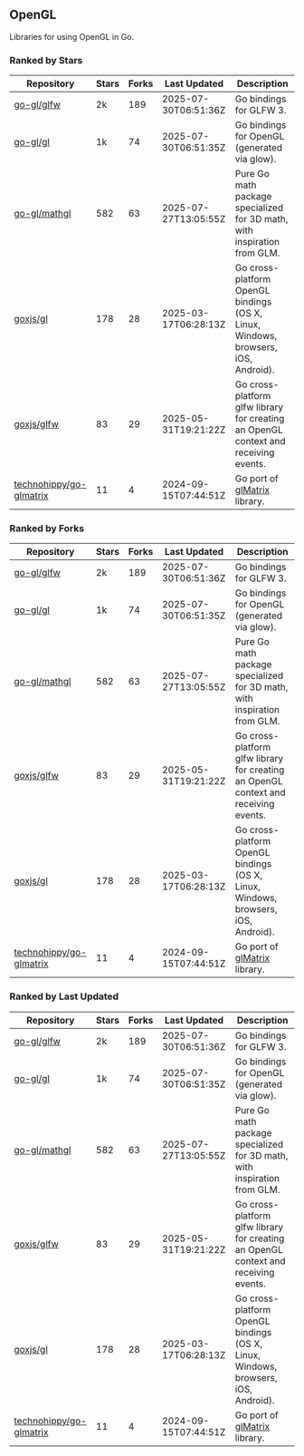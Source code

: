 ## OpenGL

Libraries for using OpenGL in Go.

### Ranked by Stars

| Repository | Stars | Forks | Last Updated | Description | 
|------------|-------|-------|--------------|-------------|
| [go-gl/glfw](https://github.com/go-gl/glfw) | 2k | 189 | 2025-07-30T06:51:36Z |  Go bindings for GLFW 3. |
| [go-gl/gl](https://github.com/go-gl/gl) | 1k | 74 | 2025-07-30T06:51:35Z |  Go bindings for OpenGL (generated via glow). |
| [go-gl/mathgl](https://github.com/go-gl/mathgl) | 582 | 63 | 2025-07-27T13:05:55Z |  Pure Go math package specialized for 3D math, with inspiration from GLM. |
| [goxjs/gl](https://github.com/goxjs/gl) | 178 | 28 | 2025-03-17T06:28:13Z |  Go cross-platform OpenGL bindings (OS X, Linux, Windows, browsers, iOS, Android). |
| [goxjs/glfw](https://github.com/goxjs/glfw) | 83 | 29 | 2025-05-31T19:21:22Z |  Go cross-platform glfw library for creating an OpenGL context and receiving events. |
| [technohippy/go-glmatrix](https://github.com/technohippy/go-glmatrix) | 11 | 4 | 2024-09-15T07:44:51Z |  Go port of [glMatrix](https://glmatrix.net/) library. |

### Ranked by Forks

| Repository | Stars | Forks | Last Updated | Description | 
|------------|-------|-------|--------------|-------------|
| [go-gl/glfw](https://github.com/go-gl/glfw) | 2k | 189 | 2025-07-30T06:51:36Z |  Go bindings for GLFW 3. |
| [go-gl/gl](https://github.com/go-gl/gl) | 1k | 74 | 2025-07-30T06:51:35Z |  Go bindings for OpenGL (generated via glow). |
| [go-gl/mathgl](https://github.com/go-gl/mathgl) | 582 | 63 | 2025-07-27T13:05:55Z |  Pure Go math package specialized for 3D math, with inspiration from GLM. |
| [goxjs/glfw](https://github.com/goxjs/glfw) | 83 | 29 | 2025-05-31T19:21:22Z |  Go cross-platform glfw library for creating an OpenGL context and receiving events. |
| [goxjs/gl](https://github.com/goxjs/gl) | 178 | 28 | 2025-03-17T06:28:13Z |  Go cross-platform OpenGL bindings (OS X, Linux, Windows, browsers, iOS, Android). |
| [technohippy/go-glmatrix](https://github.com/technohippy/go-glmatrix) | 11 | 4 | 2024-09-15T07:44:51Z |  Go port of [glMatrix](https://glmatrix.net/) library. |

### Ranked by Last Updated

| Repository | Stars | Forks | Last Updated | Description | 
|------------|-------|-------|--------------|-------------|
| [go-gl/glfw](https://github.com/go-gl/glfw) | 2k | 189 | 2025-07-30T06:51:36Z |  Go bindings for GLFW 3. |
| [go-gl/gl](https://github.com/go-gl/gl) | 1k | 74 | 2025-07-30T06:51:35Z |  Go bindings for OpenGL (generated via glow). |
| [go-gl/mathgl](https://github.com/go-gl/mathgl) | 582 | 63 | 2025-07-27T13:05:55Z |  Pure Go math package specialized for 3D math, with inspiration from GLM. |
| [goxjs/glfw](https://github.com/goxjs/glfw) | 83 | 29 | 2025-05-31T19:21:22Z |  Go cross-platform glfw library for creating an OpenGL context and receiving events. |
| [goxjs/gl](https://github.com/goxjs/gl) | 178 | 28 | 2025-03-17T06:28:13Z |  Go cross-platform OpenGL bindings (OS X, Linux, Windows, browsers, iOS, Android). |
| [technohippy/go-glmatrix](https://github.com/technohippy/go-glmatrix) | 11 | 4 | 2024-09-15T07:44:51Z |  Go port of [glMatrix](https://glmatrix.net/) library. |

